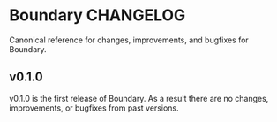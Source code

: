 # Boundary CHANGELOG

Canonical reference for changes, improvements, and bugfixes for Boundary.

## v0.1.0

v0.1.0 is the first release of Boundary. As a result there are no changes, improvements, or bugfixes from past versions.
